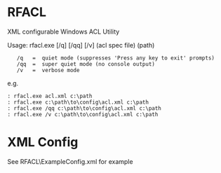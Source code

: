 # RFACL
XML configurable Windows ACL Utility

Usage: rfacl.exe [/q] [/qq] [/v] (acl spec file) (path)

       /q   =  quiet mode (suppresses 'Press any key to exit' prompts)
       /qq  =  super quiet mode (no console output)
       /v   =  verbose mode

e.g.

    : rfacl.exe acl.xml c:\path
    : rfacl.exe c:\path\to\config\acl.xml c:\path
    : rfacl.exe /qq c:\path\to\config\acl.xml c:\path
    : rfacl.exe /v c:\path\to\config\acl.xml c:\path

# XML Config
See RFACL\ExampleConfig.xml for example
